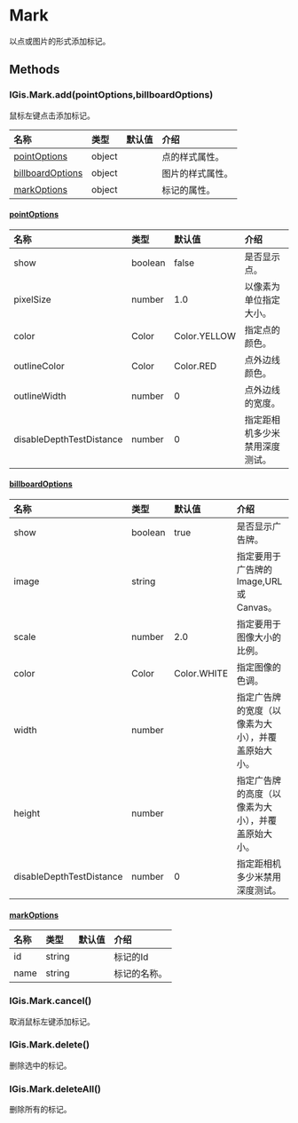 # Mark

以点或图片的形式添加标记。

## Methods

### IGis.Mark.add\(pointOptions,billboardOptions\)

鼠标左键点击添加标记。

| 名称 | 类型 | 默认值 | 介绍 |
| :--- | :--- | :--- | :--- |
| [pointOptions](mark.md) | object |  | 点的样式属性。 |
| [billboardOptions](mark.md) | object |  | 图片的样式属性。 |
| [markOptions](mark.md) | object |  | 标记的属性。 |

#### [pointOptions](mark.md)

| 名称 | 类型 | 默认值 | 介绍 |
| :--- | :--- | :--- | :--- |
| show | boolean | false | 是否显示点。 |
| pixelSize | number | 1.0 | 以像素为单位指定大小。 |
| color | Color | Color.YELLOW | 指定点的颜色。 |
| outlineColor | Color | Color.RED | 点外边线颜色。 |
| outlineWidth | number | 0 | 点外边线的宽度。 |
| disableDepthTestDistance | number | 0 | 指定距相机多少米禁用深度测试。 |

#### [billboardOptions](mark.md)

| 名称 | 类型 | 默认值 | 介绍 |
| :--- | :--- | :--- | :--- |
| show | boolean | true | 是否显示广告牌。 |
| image | string |  | 指定要用于广告牌的Image,URL或Canvas。 |
| scale | number | 2.0 | 指定要用于图像大小的比例。 |
| color | Color | Color.WHITE | 指定图像的色调。 |
| width | number |  | 指定广告牌的宽度（以像素为大小），并覆盖原始大小。 |
| height | number |  | 指定广告牌的高度（以像素为大小），并覆盖原始大小。 |
| disableDepthTestDistance | number | 0 | 指定距相机多少米禁用深度测试。 |

#### [markOptions](mark.md)

| 名称 | 类型 | 默认值 | 介绍 |
| :--- | :--- | :--- | :--- |
| id | string |  | 标记的Id |
| name | string |  | 标记的名称。 |

### IGis.Mark.cancel\(\)

取消鼠标左键添加标记。

### IGis.Mark.delete\(\)

删除选中的标记。

### IGis.Mark.deleteAll\(\)

删除所有的标记。

